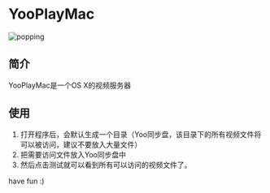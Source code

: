 # YooPlayMac
![popping](http://img3.douban.com/view/photo/photo/public/p2229614212.jpg)

## 简介
YooPlayMac是一个OS X的视频服务器

## 使用
1. 打开程序后，会默认生成一个目录（Yoo同步盘，该目录下的所有视频文件将可以被访问，建议不要放入大量文件）
2. 把需要访问文件放入Yoo同步盘中
3. 然后点击测试就可以看到所有可以访问的视频文件了。


have fun :)
